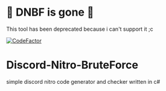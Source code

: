 # 🦀 DNBF is gone 🦀
This tool has been deprecated because i can't support it ;c

[![CodeFactor](https://www.codefactor.io/repository/github/Airkek/Discord-Nitro-BruteForce/badge)](https://www.codefactor.io/repository/github/Airkek/Discord-Nitro-BruteForce)

# Discord-Nitro-BruteForce
simple discord nitro code generator and checker written in c#


